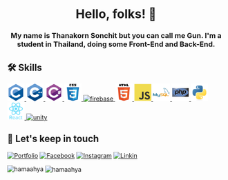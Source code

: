 <h1 align="center">Hello, folks! 👋</h1>
<h3 align="center">My name is Thanakorn Sonchit but you can call me Gun. I'm a student in Thailand, doing some Front-End and Back-End.</h3>

## 🛠 Skills
<p align="left"> <a href="https://www.cprogramming.com/" target="_blank" rel="noreferrer"> <img src="https://raw.githubusercontent.com/devicons/devicon/master/icons/c/c-original.svg" alt="c" width="40" height="40"/> </a> <a href="https://www.w3schools.com/cpp/" target="_blank" rel="noreferrer"> <img src="https://raw.githubusercontent.com/devicons/devicon/master/icons/cplusplus/cplusplus-original.svg" alt="cplusplus" width="40" height="40"/> </a> <a href="https://www.w3schools.com/cs/" target="_blank" rel="noreferrer"> <img src="https://raw.githubusercontent.com/devicons/devicon/master/icons/csharp/csharp-original.svg" alt="csharp" width="40" height="40"/> </a> <a href="https://www.w3schools.com/css/" target="_blank" rel="noreferrer"> <img src="https://raw.githubusercontent.com/devicons/devicon/master/icons/css3/css3-original-wordmark.svg" alt="css3" width="40" height="40"/> </a> <a href="https://firebase.google.com/" target="_blank" rel="noreferrer"> <img src="https://www.vectorlogo.zone/logos/firebase/firebase-icon.svg" alt="firebase" width="40" height="40"/> </a> <a href="https://www.w3.org/html/" target="_blank" rel="noreferrer"> <img src="https://raw.githubusercontent.com/devicons/devicon/master/icons/html5/html5-original-wordmark.svg" alt="html5" width="40" height="40"/> </a> <a href="https://developer.mozilla.org/en-US/docs/Web/JavaScript" target="_blank" rel="noreferrer"> <img src="https://raw.githubusercontent.com/devicons/devicon/master/icons/javascript/javascript-original.svg" alt="javascript" width="40" height="40"/> </a> <a href="https://www.mysql.com/" target="_blank" rel="noreferrer"> <img src="https://raw.githubusercontent.com/devicons/devicon/master/icons/mysql/mysql-original-wordmark.svg" alt="mysql" width="40" height="40"/> </a> <a href="https://www.php.net" target="_blank" rel="noreferrer"> <img src="https://raw.githubusercontent.com/devicons/devicon/master/icons/php/php-original.svg" alt="php" width="40" height="40"/> </a> <a href="https://www.python.org" target="_blank" rel="noreferrer"> <img src="https://raw.githubusercontent.com/devicons/devicon/master/icons/python/python-original.svg" alt="python" width="40" height="40"/> </a> <a href="https://reactjs.org/" target="_blank" rel="noreferrer"> <img src="https://raw.githubusercontent.com/devicons/devicon/master/icons/react/react-original-wordmark.svg" alt="react" width="40" height="40"/> </a> <a href="https://unity.com/" target="_blank" rel="noreferrer"> <img src="https://www.vectorlogo.zone/logos/unity3d/unity3d-icon.svg" alt="unity" width="40" height="40"/> </a> </p>

## 🚀 Let's keep in touch
[![Portfolio](https://img.shields.io/badge/my_portfolio-000?style=for-the-badge&logo=ko-fi&logoColor=white)](https://tks-react-portfolio.web.app/)
[![Facebook](https://img.shields.io/badge/facebook-0A66C2?style=for-the-badge&logo=facebook&logoColor=white)](https://www.facebook.com/thanakorn.sonchit)
[![Instagram](https://img.shields.io/badge/instagram-bc2a8d?style=for-the-badge&logo=instagram&logoColor=white)](https://www.instagram.com/booppythegunner/)
[![Linkin](https://img.shields.io/badge/linkedin-0A66C2?style=for-the-badge&logo=linkedin&logoColor=white)](https://www.linkedin.com/in/thanakorn-sonchit-b113a0246/)


<p><img align="left" src="https://github-readme-stats.vercel.app/api/top-langs?username=hamaahya&show_icons=true&locale=en&layout=compact" alt="hamaahya" /></p>

<p>&nbsp;<img align="center" src="https://github-readme-stats.vercel.app/api?username=hamaahya&show_icons=true&locale=en" alt="hamaahya" /></p>
